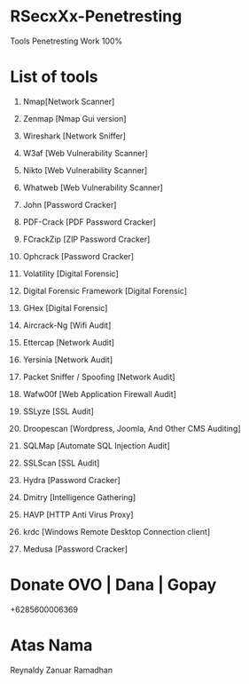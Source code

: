 # RSecxXx-Penetresting
Tools Penetresting Work 100%

# List of tools 

 1. Nmap[Network Scanner]
 
 2. Zenmap [Nmap Gui version]
 
 3. Wireshark [Network Sniffer]
 
 4. W3af [Web Vulnerability Scanner]
 
 5. Nikto [Web Vulnerability Scanner]     
 
 6. Whatweb [Web Vulnerability Scanner]     
 
 7. John [Password Cracker]     
 
 8. PDF-Crack [PDF Password Cracker]     
 
 9. FCrackZip [ZIP Password Cracker]     
 
 10. Ophcrack [Password Cracker]     
 
 11. Volatility [Digital Forensic]     
 
 12. Digital Forensic Framework [Digital Forensic]     
 
 13. GHex [Digital Forensic]     
 
 14. Aircrack-Ng [Wifi Audit]     
 
 15. Ettercap [Network Audit]     
 
 16. Yersinia [Network Audit]    
 
 17. Packet Sniffer / Spoofing [Network Audit] 
 
 18. Wafw00f [Web Application Firewall Audit]
 
 19. SSLyze [SSL Audit]
 
 20. Droopescan [Wordpress, Joomla, And Other CMS Auditing]
 
 21. SQLMap [Automate SQL Injection Audit]
 
 22. SSLScan [SSL Audit]
 
 23. Hydra [Password Cracker]
 
 24. Dmitry [Intelligence Gathering]
 
 25. HAVP [HTTP Anti Virus Proxy]
 
 26. krdc [Windows Remote Desktop Connection client]
 
 27. Medusa [Password Cracker]
 
 
 # Donate OVO | Dana | Gopay
 +6285600006369
 
 # Atas Nama
 Reynaldy Zanuar Ramadhan
 
